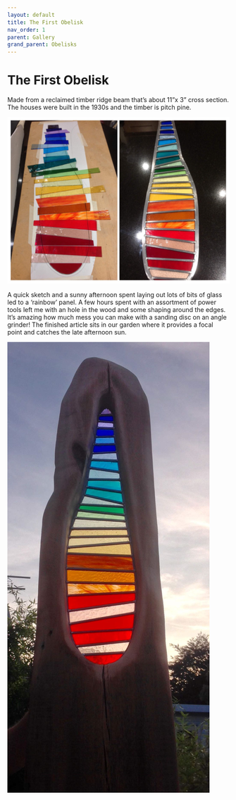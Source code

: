 ```yaml
---
layout: default
title: The First Obelisk
nav_order: 1
parent: Gallery
grand_parent: Obelisks
---
```


# The First Obelisk

Made from a reclaimed timber ridge beam that’s about 11”x 3” cross section. The houses were built in the 1930s and the timber is pitch pine.

![Obelisk  1 Glass](/images/obelisk1glass.jpg)

A quick sketch and a sunny afternoon spent laying out lots of bits of glass led to a ‘rainbow’ panel. A few hours spent with an assortment of power tools left me with an hole in the wood and some shaping around the edges. It’s amazing how much mess you can make with a sanding disc on an angle grinder!
The finished article sits in our garden where it provides a focal point and catches the late afternoon sun.

![Obelisk  1](/images/obelisk1finished.jpg)
